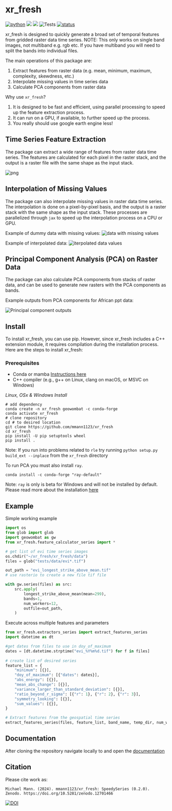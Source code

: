# xr_fresh
[![python](https://img.shields.io/badge/Python-3.8%20%7C%203.9%20%7C%203.10%20%7C%203.11-3776AB.svg?style=flat&logo=python&logoColor=white)](https://www.python.org)
[![](https://img.shields.io/github/v/release/mmann1123/xr_fresh?display_name=tag)](https://github.com/mmann1123/xr_fresh/releases)
[![](https://img.shields.io/badge/License-MIT-black.svg)](https://github.com/jgrss/geowombat/blob/main/LICENSE.txt)
![Tests](https://github.com/mmann1123/xr_fresh/actions/workflows/python-tests.yml/badge.svg?branch=master)
[![status](https://joss.theoj.org/papers/d2f29c3830187e4b75cf6141996f9f0b/status.svg)](https://joss.theoj.org/papers/d2f29c3830187e4b75cf6141996f9f0b)
<!-- 
[![](https://github.com/mmann1123/xr_fresh/actions/workflows/python-tests.yml/badge.svg)](https://github.com/mmann1123/xr_fresh/actions/workflows/python-tests.yml)

-->

xr_fresh is designed to quickly generate a broad set of temporal features from gridded raster data time series. NOTE: This only works on single band images, not multiband e.g. rgb etc. If you have multiband you will need to split the bands into individual files.

The main operations of this package are:

1) Extract features from raster data (e.g. mean, minimum, maximum, complexity, skewdness, etc.)
2) Interpolate missing values in time series data
3) Calculate PCA components from raster data

Why use `xr_fresh`?

1) It is designed to be fast and efficient, using parallel processing to speed up the feature extraction process.
2) It can run on a GPU, if available, to further speed up the process.
3) You really should use google earth engine less!


## Time Series Feature Extraction

The package can extract a wide range of features from raster data time series. The features are calculated for each pixel in the raster stack, and the output is a raster file with the same shape as the input stack.  

![png](examples/output_8_0.png)

## Interpolation of Missing Values

The package can also interpolate missing values in raster data time series. The interpolation is done on a pixel-by-pixel basis, and the output is a raster stack with the same shape as the input stack. These processes are parallelized through `jax` to speed up the interpolation process on a CPU or GPU.

Example of dummy data with missing values:
![data with missing values](examples/missing_data.png)

Example of interpolated data:
![iterpolated data values](examples/interpolated.png)

## Principal Component Analysis (PCA) on Raster Data

The package can also calculate PCA components from stacks of raster data, and can be used to generate new rasters with the PCA components as bands.

Example outputs from PCA components for African ppt data:

![Principal component outputs](examples/pcas.png)

## Install

To install xr_fresh, you can use pip. However, since xr_fresh includes a C++ extension module, it requires compilation during the installation process. Here are the steps to install xr_fresh:

### Prerequisites

- Conda or mamba [Instructions here](https://docs.conda.io/projects/conda/en/latest/user-guide/install/index.html)
- C++ compiler (e.g., g++ on Linux, clang on macOS, or MSVC on Windows)

*Linux, OSx & Windows Install*

```
# add dependency
conda create -n xr_fresh geowombat -c conda-forge
conda activate xr_fresh
# clone repository
cd # to desired location
git clone https://github.com/mmann1123/xr_fresh
cd xr_fresh
pip install -U pip setuptools wheel
pip install . 
```  
Note: If you run into problems related to `rle` try running `python setup.py build_ext --inplace` from the `xr_fresh` directory

To run PCA you must also install `ray`.  

```
conda install -c conda-forge "ray-default"
```
Note: `ray` is only is beta for Windows and will not be installed by default. Please read more about the installation [here](https://docs.ray.io/en/latest/ray-overview/installation.html)

## Example

Simple working example

``` python
import os
from glob import glob
import geowombat as gw
from xr_fresh.feature_calculator_series import *

# get list of evi time series images
os.chdir("~/xr_fresh/xr_fresh/data")
files = glob("tests/data/evi*.tif")

out_path = "evi_longest_strike_above_mean.tif"
# use rasterio to create a new file tif file

with gw.series(files) as src:
    src.apply(
        longest_strike_above_mean(mean=299),
        bands=1,
        num_workers=12,
        outfile=out_path,
    )
```

Execute across multiple features and parameters

``` python
from xr_fresh.extractors_series import extract_features_series
import datetime as dt

#get dates from files to use in doy_of_maximum
dates = [dt.datetime.strptime("evi_%Y%m%d.tif") for f in files]
 
# create list of desired series
feature_list = {
    "minimum": [{}],
    "doy_of_maximum": [{"dates": dates}],
    "abs_energy": [{}],
    "mean_abs_change": [{}],
    "variance_larger_than_standard_deviation": [{}],
    "ratio_beyond_r_sigma": [{"r": 1}, {"r": 2}, {"r": 3}],
    "symmetry_looking": [{}],
    "sum_values": [{}],
}

# Extract features from the geospatial time series
extract_features_series(files, feature_list, band_name, temp_dir, num_workers=12, nodata=-9999)
```
 
## Documentation

After cloning the repository navigate locally to and open the [documentation](mmann1123.github.io/xr_fresh/)

 
## Citation

Please cite work as:
```
Michael Mann. (2024). mmann1123/xr_fresh: SpeedySeries (0.2.0). Zenodo. https://doi.org/10.5281/zenodo.12701466
```
[![DOI](https://zenodo.org/badge/246113186.svg)](https://zenodo.org/doi/10.5281/zenodo.12519006)
